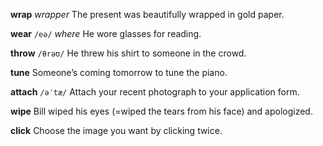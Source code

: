**wrap** 
*wrapper*
The present was beautifully wrapped in gold paper.

**wear** 
`/eə/`
*where*
He wore glasses for reading.

**throw**
`/θrəʊ/` 
He threw his shirt to someone in the crowd.

**tune** 
Someone’s coming tomorrow to tune the piano.

**attach**
`/əˈtæ/`
Attach your recent photograph to your application form.

**wipe** 
Bill wiped his eyes (=wiped the tears from his face) and apologized.

**click**
Choose the image you want by clicking twice.